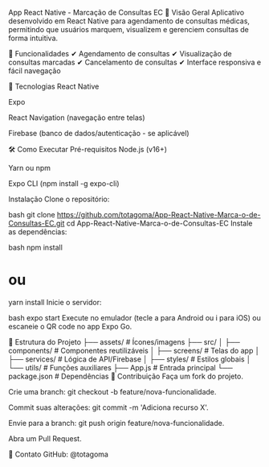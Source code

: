App React Native - Marcação de Consultas EC
📌 Visão Geral
Aplicativo desenvolvido em React Native para agendamento de consultas médicas, permitindo que usuários marquem, visualizem e gerenciem consultas de forma intuitiva.

🔹 Funcionalidades
✔ Agendamento de consultas
✔ Visualização de consultas marcadas
✔ Cancelamento de consultas
✔ Interface responsiva e fácil navegação

🚀 Tecnologias
React Native

Expo

React Navigation (navegação entre telas)

Firebase (banco de dados/autenticação - se aplicável)

🛠 Como Executar
Pré-requisitos
Node.js (v16+)

Yarn ou npm

Expo CLI (npm install -g expo-cli)

Instalação
Clone o repositório:

bash
git clone https://github.com/totagoma/App-React-Native-Marca-o-de-Consultas-EC.git
cd App-React-Native-Marca-o-de-Consultas-EC
Instale as dependências:

bash
npm install
# ou
yarn install
Inicie o servidor:

bash
expo start
Execute no emulador (tecle a para Android ou i para iOS) ou escaneie o QR code no app Expo Go.

📂 Estrutura do Projeto
├── assets/          # Ícones/imagens
├── src/
│   ├── components/  # Componentes reutilizáveis
│   ├── screens/     # Telas do app
│   ├── services/    # Lógica de API/Firebase
│   ├── styles/      # Estilos globais
│   └── utils/       # Funções auxiliares
├── App.js           # Entrada principal
└── package.json     # Dependências
🤝 Contribuição
Faça um fork do projeto.

Crie uma branch: git checkout -b feature/nova-funcionalidade.

Commit suas alterações: git commit -m 'Adiciona recurso X'.

Envie para a branch: git push origin feature/nova-funcionalidade.

Abra um Pull Request.

📧 Contato
GitHub: @totagoma
